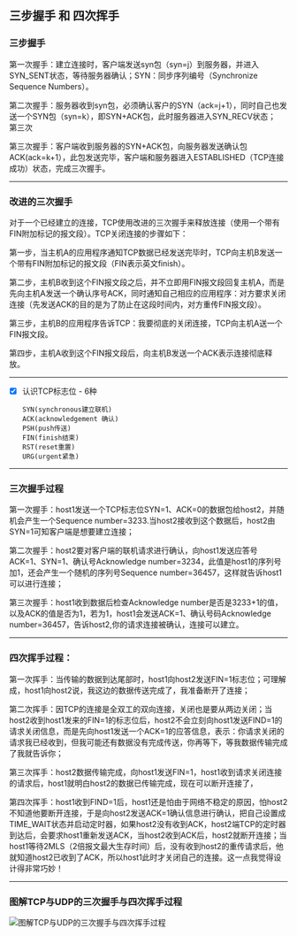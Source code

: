 ﻿  
## 三步握手 和 四次挥手  
  
### 三步握手  
  
  
第一次握手：建立连接时，客户端发送syn包（syn=j）到服务器，并进入SYN_SENT状态，等待服务器确认；SYN：同步序列编号（Synchronize Sequence Numbers）。  
  
第二次握手：服务器收到syn包，必须确认客户的SYN（ack=j+1），同时自己也发送一个SYN包（syn=k），即SYN+ACK包，此时服务器进入SYN_RECV状态；  
第三次  
  
第三次握手：客户端收到服务器的SYN+ACK包，向服务器发送确认包ACK(ack=k+1），此包发送完毕，客户端和服务器进入ESTABLISHED（TCP连接成功）状态，完成三次握手。  
  
---  
  
### 改进的三次握手  
  
对于一个已经建立的连接，TCP使用改进的三次握手来释放连接（使用一个带有FIN附加标记的报文段）。TCP关闭连接的步骤如下：  
  
第一步，当主机A的应用程序通知TCP数据已经发送完毕时，TCP向主机B发送一个带有FIN附加标记的报文段（FIN表示英文finish）。  
  
第二步，主机B收到这个FIN报文段之后，并不立即用FIN报文段回复主机A，而是先向主机A发送一个确认序号ACK，同时通知自己相应的应用程序：对方要求关闭连接（先发送ACK的目的是为了防止在这段时间内，对方重传FIN报文段）。  
  
第三步，主机B的应用程序告诉TCP：我要彻底的关闭连接，TCP向主机A送一个FIN报文段。  
  
第四步，主机A收到这个FIN报文段后，向主机B发送一个ACK表示连接彻底释放。  
  
---  
  
- [x] 认识TCP标志位 - 6种  
  
    `SYN(synchronous建立联机)`  
    `ACK(acknowledgement 确认)`  
    `PSH(push传送)`  
    `FIN(finish结束)`  
    `RST(reset重置)`  
    `URG(urgent紧急)`  
  
---  
  
### 三次握手过程  
  
第一次握手：host1发送一个TCP标志位SYN=1、ACK=0的数据包给host2，并随机会产生一个Sequence number=3233.当host2接收到这个数据后，host2由SYN=1可知客户端是想要建立连接；  
  
第二次握手：host2要对客户端的联机请求进行确认，向host1发送应答号ACK=1、SYN=1、确认号Acknowledge number=3234，此值是host1的序列号加1，还会产生一个随机的序列号Sequence number=36457，这样就告诉host1可以进行连接；  
  
第三次握手：host1收到数据后检查Acknowledge number是否是3233+1的值，以及ACK的值是否为1，若为1，host1会发送ACK=1、确认号码Acknowledge number=36457，告诉host2,你的请求连接被确认，连接可以建立。  
  
---  
  
### 四次挥手过程：  
  
第一次挥手：当传输的数据到达尾部时，host1向host2发送FIN=1标志位；可理解成，host1向host2说，我这边的数据传送完成了，我准备断开了连接；  
  
第二次挥手：因TCP的连接是全双工的双向连接，关闭也是要从两边关闭；当host2收到host1发来的FIN=1的标志位后，host2不会立刻向host1发送FIND=1的请求关闭信息，而是先向host1发送一个ACK=1的应答信息，表示：你请求关闭的请求我已经收到，但我可能还有数据没有完成传送，你再等下，等我数据传输完成了我就告诉你；  
  
第三次挥手：host2数据传输完成，向host1发送FIN=1，host1收到请求关闭连接的请求后，host1就明白host2的数据已传输完成，现在可以断开连接了，  
  
第四次挥手：host1收到FIND=1后，host1还是怕由于网络不稳定的原因，怕host2不知道他要断开连接，于是向host2发送ACK=1确认信息进行确认，把自己设置成TIME_WAIT状态并启动定时器，如果host2没有收到ACK，host2端TCP的定时器到达后，会要求host1重新发送ACK，当host2收到ACK后，host2就断开连接；当host1等待2MLS（2倍报文最大生存时间）后，没有收到host2的重传请求后，他就知道host2已收到了ACK，所以host1此时才关闭自己的连接。这一点我觉得设计得非常巧妙！  
  
---  
  
### 图解TCP与UDP的三次握手与四次挥手过程  
![图解TCP与UDP的三次握手与四次挥手过程][1]  
  
  
  [1]: http://image76.360doc.com/DownloadImg/2014/07/2520/43725155_1.png  
